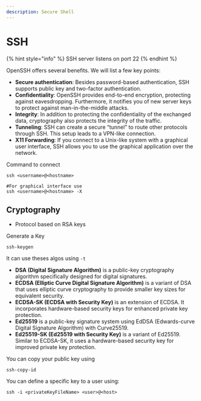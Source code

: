 ```yaml
---
description: Secure Shell
---
```


# SSH

{% hint style="info" %}
SSH server listens on port 22
{% endhint %}



OpenSSH offers several benefits. We will list a few key points:

* **Secure authentication**: Besides password-based authentication, SSH supports public key and two-factor authentication.
* **Confidentiality**: OpenSSH provides end-to-end encryption, protecting against eavesdropping. Furthermore, it notifies you of new server keys to protect against man-in-the-middle attacks.
* **Integrity**: In addition to protecting the confidentiality of the exchanged data, cryptography also protects the integrity of the traffic.
* **Tunneling**: SSH can create a secure “tunnel” to route other protocols through SSH. This setup leads to a VPN-like connection.
* **X11 Forwarding**: If you connect to a Unix-like system with a graphical user interface, SSH allows you to use the graphical application over the network.



Command to connect

```
ssh <username>@<hostname>

#For graphical interface use
ssh <username>@<hostname> -X
```



## Cryptography

* Protocol based on RSA keys

Generate a Key

```
ssh-keygen
```

It can use theses algos using `-t`

* **DSA (Digital Signature Algorithm)** is a public-key cryptography algorithm specifically designed for digital signatures.
* **ECDSA (Elliptic Curve Digital Signature Algorithm)** is a variant of DSA that uses elliptic curve cryptography to provide smaller key sizes for equivalent security.
* **ECDSA-SK (ECDSA with Security Key)** is an extension of ECDSA. It incorporates hardware-based security keys for enhanced private key protection.
* **Ed25519** is a public-key signature system using EdDSA (Edwards-curve Digital Signature Algorithm) with Curve25519.
* **Ed25519-SK (Ed25519 with Security Key)** is a variant of Ed25519. Similar to ECDSA-SK, it uses a hardware-based security key for improved private key protection.



You can copy your public key using

```
ssh-copy-id
```

You can define a specific key to a user using:

```
ssh -i <privateKeyFileName> <user>@<host>
```



